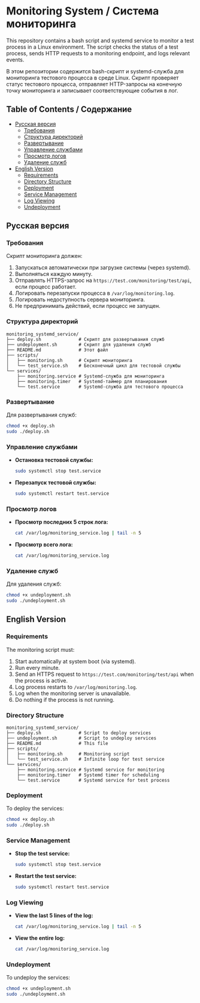 # Monitoring System / Система мониторинга

This repository contains a bash script and systemd service to monitor a test process in a Linux environment. The script checks the status of a test process, sends HTTP requests to a monitoring endpoint, and logs relevant events.

В этом репозитории содержится bash-скрипт и systemd-служба для мониторинга тестового процесса в среде Linux. Скрипт проверяет статус тестового процесса, отправляет HTTP-запросы на конечную точку мониторинга и записывает соответствующие события в лог.

## Table of Contents / Содержание
- [Русская версия](#русская-версия)
  - [Требования](#требования)
  - [Структура директорий](#структура-директорий)
  - [Развертывание](#развертывание)
  - [Управление службами](#управление-службами)
  - [Просмотр логов](#просмотр-логов)
  - [Удаление служб](#удаление-служб)
- [English Version](#english-version)
  - [Requirements](#requirements)
  - [Directory Structure](#directory-structure)
  - [Deployment](#deployment)
  - [Service Management](#service-management)
  - [Log Viewing](#log-viewing)
  - [Undeployment](#undeployment)

## Русская версия
### Требования
Скрипт мониторинга должен:
1. Запускаться автоматически при загрузке системы (через systemd).
2. Выполняться каждую минуту.
3. Отправлять HTTPS-запрос на `https://test.com/monitoring/test/api`, если процесс работает.
4. Логировать перезапуски процесса в `/var/log/monitoring.log`.
5. Логировать недоступность сервера мониторинга.
6. Не предпринимать действий, если процесс не запущен.

### Структура директорий
```
monitoring_systemd_service/
├── deploy.sh              # Скрипт для развертывания служб
├── undeployment.sh        # Скрипт для удаления служб
├── README.md              # Этот файл
├── scripts/
│   ├── monitoring.sh      # Скрипт мониторинга
│   └── test_service.sh    # Бесконечный цикл для тестовой службы
└── services/
    ├── monitoring.service # Systemd-служба для мониторинга
    ├── monitoring.timer   # Systemd-таймер для планирования
    └── test.service       # Systemd-служба для тестового процесса
```

### Развертывание
Для развертывания служб:
```bash
chmod +x deploy.sh
sudo ./deploy.sh
```

### Управление службами
- **Остановка тестовой службы:**
  ```bash
  sudo systemctl stop test.service
  ```

- **Перезапуск тестовой службы:**
  ```bash
  sudo systemctl restart test.service
  ```

### Просмотр логов
- **Просмотр последних 5 строк лога:**
  ```bash
  cat /var/log/monitoring_service.log | tail -n 5
  ```

- **Просмотр всего лога:**
  ```bash
  cat /var/log/monitoring_service.log
  ```

### Удаление служб
Для удаления служб:
```bash
chmod +x undeployment.sh
sudo ./undeployment.sh
```

## English Version
### Requirements
The monitoring script must:
1. Start automatically at system boot (via systemd).
2. Run every minute.
3. Send an HTTPS request to `https://test.com/monitoring/test/api` when the process is active.
4. Log process restarts to `/var/log/monitoring.log`.
5. Log when the monitoring server is unavailable.
6. Do nothing if the process is not running.

### Directory Structure
```
monitoring_systemd_service/
├── deploy.sh              # Script to deploy services
├── undeployment.sh        # Script to undeploy services
├── README.md              # This file
├── scripts/
│   ├── monitoring.sh      # Monitoring script
│   └── test_service.sh    # Infinite loop for test service
└── services/
    ├── monitoring.service # Systemd service for monitoring
    ├── monitoring.timer   # Systemd timer for scheduling
    └── test.service       # Systemd service for test process
```

### Deployment
To deploy the services:
```bash
chmod +x deploy.sh
sudo ./deploy.sh
```

### Service Management
- **Stop the test service:**
  ```bash
  sudo systemctl stop test.service
  ```

- **Restart the test service:**
  ```bash
  sudo systemctl restart test.service
  ```

### Log Viewing
- **View the last 5 lines of the log:**
  ```bash
  cat /var/log/monitoring_service.log | tail -n 5
  ```

- **View the entire log:**
  ```bash
  cat /var/log/monitoring_service.log
  ```

### Undeployment
To undeploy the services:
```bash
chmod +x undeployment.sh
sudo ./undeployment.sh
```